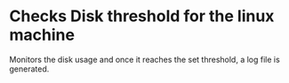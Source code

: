 # Checks Disk threshold for the linux machine

Monitors the disk usage and once it reaches the set threshold, a log file is generated.
